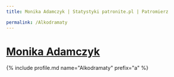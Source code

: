 ```yaml
---
title: Monika Adamczyk | Statystyki patronite.pl | Patromierz

permalink: /Alkodramaty
---
```


# [Monika Adamczyk](https://patronite.pl/Alkodramaty)

{% include profile.md name="Alkodramaty" prefix="a" %}
